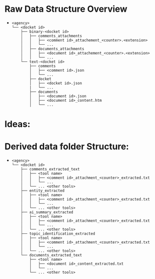 # Raw Data Structure Overview 

-     <agency>
      └── <docket id>
          ├── binary-<docket id>
          │   ├── comments_attachments
          │   │   ├── <comment id>_attachement_<counter>.<extension>
          │   │   └── ...
          │   ├── documents_attachments
          │   │   ├── <document id>_attachement_<counter>.<extension>
          │   │   └── ...
          └── text-<docket id>
              ├── comments
              │   ├── <comment id>.json
              │   └── ...
              ├── docket
              │   ├── <docket id>.json
              |   └── ...
              ├── documents
              │   ├── <document id>.json
              │   ├── <document id>_content.htm
              │   └── ...




# Ideas: 

# Derived data folder Structure: 

-     <agency>
      └── <docket id>
          ├── comments_extracted_text
          │   ├── <tool name>
          │   │   ├── <comment id>_attachment_<counter>_extracted.txt
          │   │   └── ...
          │   └── ... <other tools>
          ├── entity_extracted
          │   ├── <tool name>
          │   │   ├── <comment id>_attachment_<counter>_extracted.txt
          │   │   └── ...
          │   └── ... <other tools>
          ├── ai_summary_extracted
          │   ├── <tool name>
          │   │   ├── <comment id>_attachment_<counter>_extracted.txt
          │   │   └── ...
          │   └── ... <other tools>
          ├── topic_identification_extracted
          │   ├── <tool name>
          │   │   ├── <comment id>_attachment_<counter>_extracted.txt
          │   │   └── ...
          │   └── ... <other tools>
          └── documents_extracted_text
              ├── <tool name>
              │   ├── <document id>_content_extracted.txt
              │   └── ...
              └── ... <other tools>
